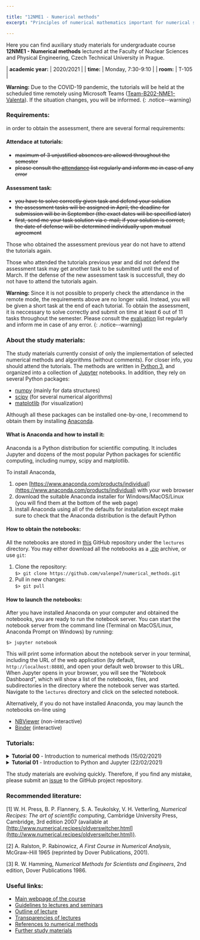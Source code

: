 ```yaml
---

title: "12NME1 - Numerical methods"
excerpt: "Principles of numerical mathematics important for numerical solving of problems related mainly to physics and technology are demonstrated using Python programming language. The course covers methods to solve algebraic equations, nonlinear equations, ordinary differential equations (initial and boundary value problems), methods for interpolation and extrapolation, numerical optimization, and data sorting."

---
```


Here you can find auxiliary study materials for undergraduate course <b>12NME1 - Numerical methods</b> lectured at the Faculty of Nuclear Sciences and Physical Engineering, Czech Technical University in Prague.

| **academic year:** | 2020/2021 |
| **time:** | Monday, 7:30-9:10 |
| **room:** | T-105 |

**Warning:** Due to the COVID-19 pandemic, the tutorials will be held at the scheduled time remotely using Microsoft Teams ([Team-B202-NME1-Valenta](https://teams.microsoft.com/l/channel/19%3a1004cbffd51143eeb1d526f4066b4d37%40thread.tacv2/General?groupId=1793b8cb-591b-4a71-965e-b01e74a19aae&tenantId=f345c406-5268-43b0-b19f-5862fa6833f8)). If the situation changes, you will be informed.
{: .notice--warning}

### Requirements:

in order to obtain the assessment, there are several formal requirements: 

#### Attendace at tutorials:
- ~~maximum of 3 unjustified absences are allowed throughout the semester~~
- ~~please consult the [attendance](https://teams.microsoft.com/l/file/ED4AE881-3282-490E-A280-63094336D17D?tenantId=f345c406-5268-43b0-b19f-5862fa6833f8&fileType=xlsx&objectUrl=https%3A%2F%2Fcampuscvut.sharepoint.com%2Fsites%2FTeam-B202-12NME1-Valenta%2FSdilene%20dokumenty%2FGeneral%2Fattendance_list.xlsx&baseUrl=https%3A%2F%2Fcampuscvut.sharepoint.com%2Fsites%2FTeam-B202-12NME1-Valenta&serviceName=teams&threadId=19:1004cbffd51143eeb1d526f4066b4d37@thread.tacv2&groupId=1793b8cb-591b-4a71-965e-b01e74a19aae) list regularly and inform me in case of any error~~

#### Assessment task:
- ~~you have to solve correctly given task and defend your solution~~
- ~~the assessment tasks will be assigned in April, the deadline for submission will be in September (the exact dates will be specified later)~~  
- ~~first, send me your task solution via e-mail; if your solution is correct, the date of defense will be determined individually upon mutual agreement~~

Those who obtained the assessment previous year do not have to attend the tutorials again.

Those who attended the tutorials previous year and did not defend the assessment task may get another task to be submitted until the end of March. If the defense of the new assessment task is successfull, they do not have to attend the tutorials again.

**Warning:** Since it is not possible to properly check the attendance in the remote mode, the requirements above are no longer valid. Instead, you will be given a short task at the end of each tutorial. To obtain the assessment, it is neccessary to solve correctly and submit on time at least 6 out of 11 tasks throughout the semester. Please consult the [evaluation](https://teams.microsoft.com/l/file/ED4AE881-3282-490E-A280-63094336D17D?tenantId=f345c406-5268-43b0-b19f-5862fa6833f8&fileType=xlsx&objectUrl=https%3A%2F%2Fcampuscvut.sharepoint.com%2Fsites%2FTeam-B202-12NME1-Valenta%2FSdilene%20dokumenty%2FGeneral%2Fattendance_list.xlsx&baseUrl=https%3A%2F%2Fcampuscvut.sharepoint.com%2Fsites%2FTeam-B202-12NME1-Valenta&serviceName=teams&threadId=19:1004cbffd51143eeb1d526f4066b4d37@thread.tacv2&groupId=1793b8cb-591b-4a71-965e-b01e74a19aae) list regularly and inform me in case of any error.
{: .notice--warning}

### About the study materials:

The study materials currently consist of only the implementation of selected numerical methods and algorithms (without comments). For closer info, you should attend the tutorials. The methods are written in [Python 3](https://www.python.org/), and organized into a collection of [Jupyter](https://www.jupyter.org) notebooks. In addition, they rely on several Python packages:
- [numpy](https://numpy.org/) (mainly for data structures)
- [scipy](https://www.scipy.org/) (for several numerical algorithms)
- [matplotlib](https://matplotlib.org/) (for visualization)

Although all these packages can be installed one-by-one, I recommend to obtain them by installing [Anaconda](https://www.anaconda.com/).

#### What is Anaconda and how to install it:

Anaconda is a Python distribution for scientific computing. It includes Jupyter and dozens of the most popular Python packages for scientific computing, including numpy, scipy and matplotlib. 

To install Anaconda, 
1. open [https://www.anaconda.com/products/individual](https://www.anaconda.com/products/individual) with your web browser
2. download the suitable Anaconda installer for Windows/MacOS/Linux (you will find them at the bottom of the web page)
3. install Anaconda using all of the defaults for installation except make sure to check that the Anaconda distribution is the default Python

#### How to obtain the notebooks:

All the notebooks are stored in [this](https://github.com/valenpe7/numerical_methods) GitHub repository under the `lectures` directory. You may either download all the notebooks as a [.zip](https://github.com/valenpe7/numerical_methods/archive/master.zip) archive, or use `git`:

1. Clone the repository:  
```$> git clone https://github.com/valenpe7/numerical_methods.git```
2. Pull in new changes:  
``` $> git pull ```

#### How to launch the notebooks:

After you have installed Anaconda on your computer and obtained the notebooks, you are ready to run the notebook server. You can start the notebook server from the command line (Terminal on MacOS/Linux, Anaconda Prompt on Windows) by running:
```
$> jupyter notebook
```
This will print some information about the notebook server in your terminal, including the URL of the web application (by default, `http://localhost:8888`), and open your default web browser to this URL. When Jupyter opens in your browser, you will see the "Notebook Dashboard", which will show a list of the notebooks, files, and subdirectories in the directory where the notebook server was started. Navigate to the `lectures` directory and click on the selected notebook.

Alternatively, if you do not have installed Anaconda, you may launch the notebooks on-line using

* [NBViewer](https://nbviewer.jupyter.org) (non-interactive)
* [Binder](https://mybinder.org) (interactive)

### Tutorials:

<section class="page__content" itemprop="text"> 

<details class="page__content" itemprop="text">
<summary>
<strong>Tutorial 00</strong> - Introduction to numerical methods (15/02/2021)
</summary>
<p markdown="1">
Organization of tutorials, installation and setup of required tools
</p>
</details>

<details class="page__content" itemprop="text">
<summary>
<strong>Tutorial 01</strong> - Introduction to Python and Jupyter (22/02/2021)
</summary>
<p markdown="1">
Basic concepts and features of Python, numeric and math-related functions and data types, Jupyter environment, numpy, scipy, matplotlib modules.  
Download the [assignment](https://raw.githubusercontent.com/valenpe7/numerical_methods/master/tasks/task_01.ipynb) and submit your soulution in the .ipynb format [here](https://form.jotform.com/210404523662042) (<span style="color:red">deadline: 28/02/2021 23:59 CET</span>).  
Materials from lecture: [nbviewer](https://nbviewer.jupyter.org/github/valenpe7/numerical_methods/blob/master/lectures/01-introduction.ipynb), [binder](https://mybinder.org/v2/gh/valenpe7/numerical_methods/HEAD?filepath=lectures%2F01-introduction.ipynb), [ipynb](https://raw.githubusercontent.com/valenpe7/numerical_methods/master/lectures/01-introduction.ipynb)
</p>
</details>

<!--

<details class="page__content" itemprop="text">
  <summary>
    <b>Tutorial 02</b> - Error analysis
  </summary>
  <p>
    Floating point representation of numbers, roundoff error, truncation error, numerical stability and condition number. 
  </p>

  <p> Download the 
    <a href="https://raw.githubusercontent.com/valenpe7/numerical_methods/master/tasks/task_02.ipynb" download>asignment</a> 
    and submit your soulution in the .ipynb format 
    <a href="https://form.jotform.com/210404436620342">here</a> 
    (deadline: 07/03/2021 23:59 CET).
  </p>

  <p> Materials from lecture:
    <a href="https://nbviewer.jupyter.org/github/valenpe7/numerical_methods/blob/master/lectures/02-error_analysis.ipynb">nbviewer</a>, 
    <a href="https://mybinder.org/v2/gh/valenpe7/numerical_methods/HEAD?filepath=lectures%2F02-error_analysis.ipynb">binder</a>, 
    <a href="https://raw.githubusercontent.com/valenpe7/numerical_methods/master/lectures/02-error_analysis.ipynb" download>ipynb</a>
  </p>

</details>

<details class="page__content" itemprop="text">
  <summary>
    <b>Tutorial 03</b> - Linear algebra
  </summary>
  <p>
    Basic linear algebra operations, direct methods for solving linear equation systems, forward and backward substitution, Gaussian elimination, LU decomposition, Thomas algorithm. 
  </p> 

  <p> Download the 
    <a href="https://raw.githubusercontent.com/valenpe7/numerical_methods/master/tasks/task_03.ipynb" download>asignment</a> 
    and submit your soulution in the .ipynb format 
    <a href="https://form.jotform.com/210405082358348">here</a> 
    (deadline: 14/03/2021 23:59 CET).
  </p>

  <p> Materials from lecture:
    <a href="https://nbviewer.jupyter.org/github/valenpe7/numerical_methods/blob/master/lectures/03-linear_algebra.ipynb">nbviewer</a>, 
    <a href="https://mybinder.org/v2/gh/valenpe7/numerical_methods/HEAD?filepath=lectures%2F03-linear_algebra.ipynb">binder</a>, 
    <a href="https://raw.githubusercontent.com/valenpe7/numerical_methods/master/lectures/03-linear_algebra.ipynb" download>ipynb</a>
  </p>

</details>

<details class="page__content" itemprop="text">
  <summary>
    <b>Tutorial 04</b> - Linear algebra - cont'd
  </summary>
  <p>
    Iterative methods for solving linear equation systems, Jacobi method, Gauss-Seidel method, successive overrelaxation method, power iteration and eigensystems, conjugate gradient method.
  </p>

  <p> Download the 
    <a href="https://raw.githubusercontent.com/valenpe7/numerical_methods/master/tasks/task_04.ipynb" download>asignment</a> 
    and submit your soulution in the .ipynb format 
    <a href="https://form.jotform.com/210405178142345">here</a> 
    (deadline: 21/03/2021 23:59 CET).
  </p>

  <p> Materials from lecture:
    <a href="https://nbviewer.jupyter.org/github/valenpe7/numerical_methods/blob/master/lectures/04-linear_algebra_contd.ipynb">nbviewer</a>, 
    <a href="https://mybinder.org/v2/gh/valenpe7/numerical_methods/HEAD?filepath=lectures%2F04-linear_algebra_contd.ipynb">binder</a>, 
    <a href="https://raw.githubusercontent.com/valenpe7/numerical_methods/master/lectures/04-linear_algebra_contd.ipynb" download>ipynb</a>
  </p>

</details>

<details class="page__content" itemprop="text">
  <summary>
    <b>Tutorial 05</b> - Interpolation
  </summary>
  <p>
    Interpolation and extrapolation, piece-wise linear interpolation, Lagrange interpolation and Neville's algorithm, Newton interpolation, Chebyshev approximation and polynomials, cubic spline, least square approximation.
  </p>

  <p> Download the 
    <a href="https://raw.githubusercontent.com/valenpe7/numerical_methods/master/tasks/task_05.ipynb" download>asignment</a> 
    and submit your soulution in the .ipynb format 
    <a href="https://form.jotform.com/210405129320339">here</a> 
    (deadline: 28/03/2021 23:59 CET).
  </p>

  <p> Materials from lecture:  
    <a href="https://nbviewer.jupyter.org/github/valenpe7/numerical_methods/blob/master/lectures/05-interpolation.ipynb">nbviewer</a>, 
    <a href="https://mybinder.org/v2/gh/valenpe7/numerical_methods/HEAD?filepath=lectures%2F05-interpolation.ipynb">binder</a>, 
    <a href="https://raw.githubusercontent.com/valenpe7/numerical_methods/master/lectures/05-interpolation.ipynb" download>ipynb</a>
  </p>

</details>

<details class="page__content" itemprop="text">
  <summary>
    <b>Tutorial 06</b> - Data sorting 
  </summary>
  <p>
    Various algorithms for data sorting and their comparison, bubble sort, selection sort, insertion sort, shell sort, quicksort, heap sort, benchmarking.
  </p>

  <p> Download the 
    <a href="https://raw.githubusercontent.com/valenpe7/numerical_methods/master/tasks/task_06.ipynb" download>asignment</a> 
    and submit your soulution in the .ipynb format 
    <a href="https://">here</a> 
    (deadline: 11/04/2021 23:59 CET).
  </p>

  <p> Materials from lecture:
    <a href="https://nbviewer.jupyter.org/github/valenpe7/numerical_methods/blob/master/lectures/06-data_sorting.ipynb">nbviewer</a>, 
    <a href="https://mybinder.org/v2/gh/valenpe7/numerical_methods/HEAD?filepath=lectures%2F06-data_sorting.ipynb">binder</a>, 
    <a href="https://raw.githubusercontent.com/valenpe7/numerical_methods/master/lectures/06-data_sorting.ipynb" download>ipynb</a>
  </p>

</details>

<details class="page__content" itemprop="text">
  <summary>
    <b>Tutorial 07</b> - Nonlinear equations 
  </summary>
  <p>
    Root finding and nonlinear set of equations, bisection method, secant method, false position method, Newton-Raphson method.
  </p>

  <p> Download the 
    <a href="https://raw.githubusercontent.com/valenpe7/numerical_methods/master/tasks/task_07.ipynb" download>asignment</a> 
    and submit your soulution in the .ipynb format 
    <a href="https://">here</a> 
    (deadline: 18/04/2021 23:59 CET).
  </p>

  <p> Materials from lecture:  
    <a href="https://nbviewer.jupyter.org/github/valenpe7/numerical_methods/blob/master/lectures/07-nonlinear_equations.ipynb">nbviewer</a>, 
    <a href="https://mybinder.org/v2/gh/valenpe7/numerical_methods/HEAD?filepath=lectures%2F07-nonlinear_equations.ipynb">binder</a>, 
    <a href="https://raw.githubusercontent.com/valenpe7/numerical_methods/master/lectures/07-nonlinear_equations.ipynb" download>ipynb</a>
  </p>

</details>

<details class="page__content" itemprop="text">
  <summary>
    <b>Tutorial 08</b> - Numerical optimization
  </summary>
  <p>
    Search for extremes of functions, golden section search, parabolic interpolation search, gradient descent.
  </p>

  <p> Download the 
    <a href="https://raw.githubusercontent.com/valenpe7/numerical_methods/master/tasks/task_08.ipynb" download>asignment</a> 
    and submit your soulution in the .ipynb format 
    <a href="https://">here</a> 
    (deadline: 25/04/2021 23:59 CET).
  </p>

  <p> Materials from lecture:  
    <a href="https://nbviewer.jupyter.org/github/valenpe7/numerical_methods/blob/master/lectures/08-optimization.ipynb">nbviewer</a>, 
    <a href="https://mybinder.org/v2/gh/valenpe7/numerical_methods/HEAD?filepath=lectures%2F08-optimization.ipynb">binder</a>, 
    <a href="https://raw.githubusercontent.com/valenpe7/numerical_methods/master/lectures/08-optimization.ipynb" download>ipynb</a>
  </p>

</details>

<details class="page__content" itemprop="text">
  <summary>
    <b>Tutorial 09</b> - Quadrature
  </summary>
  <p>
    Numerical integration of functions, rectangular rule, trapezoidal rule, Simpson's rule, Romberg's method, Gaussian quadrature, Monte-Carlo integration and random number generators.
  </p>

  <p> Download the 
    <a href="https://raw.githubusercontent.com/valenpe7/numerical_methods/master/tasks/task_09.ipynb" download>asignment</a> 
    and submit your soulution in the .ipynb format 
    <a href="https://">here</a> 
    (deadline: 02/05/2021 23:59 CET).
  </p>

  <p> Materials from lecture:  
    <a href="https://nbviewer.jupyter.org/github/valenpe7/numerical_methods/blob/master/lectures/09-quadrature.ipynb">nbviewer</a>, 
    <a href="https://mybinder.org/v2/gh/valenpe7/numerical_methods/HEAD?filepath=lectures%2F09-quadrature.ipynb">binder</a>, 
    <a href="https://raw.githubusercontent.com/valenpe7/numerical_methods/master/lectures/09-quadrature.ipynb" download>ipynb</a>
  </p>

</details>

<details class="page__content" itemprop="text">
  <summary>
    <b>Tutorial 10</b> - Initial value problems
  </summary>
  <p>
    Initial value problems of ordinary differential equations, explicit and implicit Euler's method, Runge-Kutta methods, Leap-Frog, Adams-Bashford, Adams-Moulton, predictor-corrector, Bulirsch-Stoer algorithm, stiff equations.
  </p>

  <p> Download the 
    <a href="https://raw.githubusercontent.com/valenpe7/numerical_methods/master/tasks/task_10.ipynb" download>asignment</a> 
    and submit your soulution in the .ipynb format 
    <a href="https://">here</a> 
    (deadline: 09/05/2021 23:59 CET).
  </p>

  <p> Materials from lecture:  
    <a href="https://nbviewer.jupyter.org/github/valenpe7/numerical_methods/blob/master/lectures/10-initial_value_problems.ipynb">nbviewer</a>, 
    <a href="https://mybinder.org/v2/gh/valenpe7/numerical_methods/HEAD?filepath=lectures%2F10-initial_value_problems.ipynb">binder</a>, 
    <a href="https://raw.githubusercontent.com/valenpe7/numerical_methods/master/lectures/10-initial_value_problems.ipynb" download>ipynb</a>
  </p>

</details>

<details class="page__content" itemprop="text">
  <summary>
    <b>Tutorial 11</b> - Boundary value problems
  </summary>
  <p>
    Boundary value problems of ordinary differential equations, finite difference method, shooting method.
  </p>

  <p> Download the 
    <a href="https://raw.githubusercontent.com/valenpe7/numerical_methods/master/tasks/task_11.ipynb" download>asignment</a> 
    and submit your soulution in the .ipynb format 
    <a href="https://">here</a> 
    (deadline: 16/05/2021 23:59 CET).
  </p>

  <p> Materials from lecture: 
    <a href="https://nbviewer.jupyter.org/github/valenpe7/numerical_methods/blob/master/lectures/11-boundary_value_problems.ipynb">nbviewer</a>, 
    <a href="https://mybinder.org/v2/gh/valenpe7/numerical_methods/HEAD?filepath=lectures%2F11-boundary_value_problems.ipynb">binder</a>, 
    <a href="https://raw.githubusercontent.com/valenpe7/numerical_methods/master/lectures/11-boundary_value_problems.ipynb" download>ipynb</a>
  </p>

</details>

<details class="page__content" itemprop="text">
  <summary>
    <b>Tutorial 12</b> - Individual consultations, evaluation of assessment tasks
  </summary>
  <p>
    Final tutorial, refreshing of selected topics
  </p>
</details>

-->

</section>

The study materials are evolving quickly. Therefore, if you find any mistake, please submit an [issue](https://github.com/valenpe7/numerical_methods/issues) to the GitHub project repository.

### Recommended literature:

[1] W. H. Press, B. P. Flannery, S. A. Teukolsky, V. H. Vetterling, *Numerical Recipes: The art of scientific computing*, Cambridge University Press, Cambridge, 3rd edition 2007 (available at [http://www.numerical.recipes/oldverswitcher.html](http://www.numerical.recipes/oldverswitcher.html)).

[2] A. Ralston, P. Rabinowicz, *A First Course in Numerical Analysis*, McGraw-Hill 1965 (reprinted by Dover Publications, 2001).

[3] R. W. Hamming, *Numerical Methods for Scientists and Engineers*, 2nd edition, Dover Publications 1986.

### Useful links:

- [Main webpage of the course](http://kfe.fjfi.cvut.cz/~vachal/edu/nme/)
- [Guidelines to lectures and seminars](http://kfe.fjfi.cvut.cz/~limpouch/numet/NMECvic.pdf)
- [Outline of lecture](http://kfe.fjfi.cvut.cz/~limpouch/numet/sylnum.html)
- [Transparencies of lectures](http://kfe.fjfi.cvut.cz/~limpouch/numet/lecnum.html)
- [References to numerical methods](http://kfe.fjfi.cvut.cz/~limpouch/numet/refnum.html)
- [Further study materials](http://kfe.fjfi.cvut.cz/~vachal/edu/nme/cviceni/index.html)

